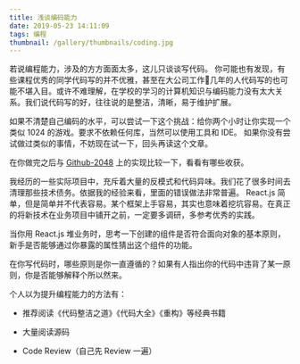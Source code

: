 ```yaml
---
title: 浅谈编码能力
date: 2019-05-23 14:11:09
tags: 编程
thumbnail: /gallery/thumbnails/coding.jpg
---
```


若说编程能力，涉及的方方面面太多，这儿只谈谈写代码。
你可能也有发现，有些课程优秀的同学代码写的并不优雅，甚至在大公司工作几年的人代码写的也可能不堪入目。或许不难理解，在学校的学习的计算机知识与编码能力没有太大关系。我们说代码写的好，往往说的是整洁，清晰，易于维护扩展。

如果不清楚自己编码的水平，可以尝试一下这个挑战：给你两个小时让你实现一个类似 1024 的游戏。要求不依赖任何库，当然可以使用工具和 IDE。
如果你没有尝试做过类似的事情，不妨现在试一下，回头再读这个文章。

在你做完之后与 [Github-2048](https://github.com/gabrielecirulli/2048) 上的实现比较一下，看看有哪些收获。

我经历的一些实际项目中，充斥着大量的反模式和代码异味。我们花了很多时间去清理那些技术债务。依据我的经验来看，里面的错误做法非常普遍。
React.js 简单，但是简单并不代表容易。某个框架上手容易，其实也意味着挖坑容易。在真正的将新技术在业务项目中铺开之前，一定要多调研，多参考优秀的实践。

当你用 React.js 堆业务时，思考一下创建的组件是否符合面向对象的基本原则，新手是否能够通过你暴露的属性猜出这个组件的功能。

在你写代码时，哪些原则是你一直遵循的？如果有人指出你的代码中违背了某一原则，你是否能够解释个所以然来。


个人以为提升编程能力的方法有：

- 推荐阅读《代码整洁之道》《代码大全》《重构》等经典书籍

- 大量阅读源码

- Code Review（自己先 Review 一遍）
